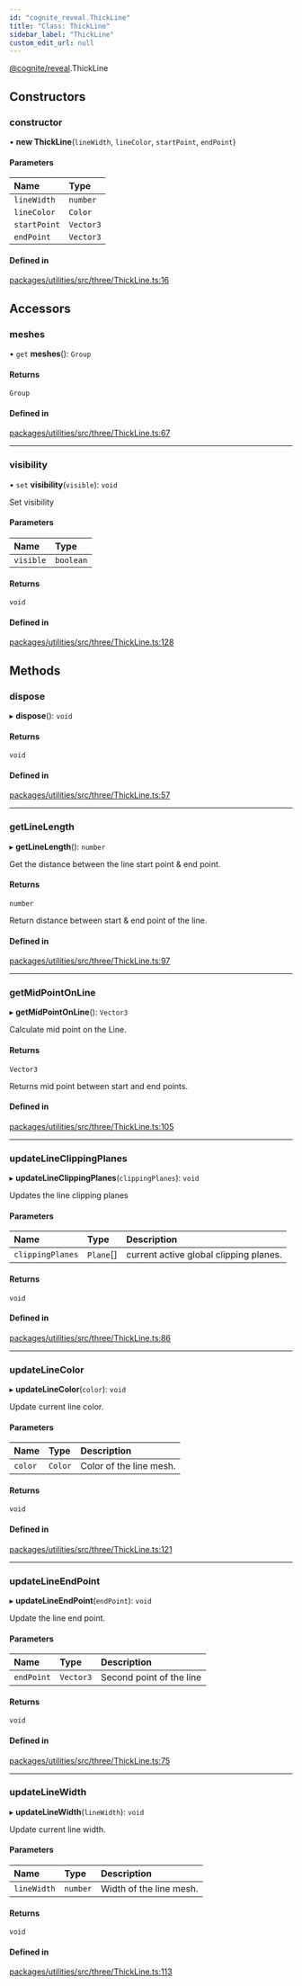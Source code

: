 ```yaml
---
id: "cognite_reveal.ThickLine"
title: "Class: ThickLine"
sidebar_label: "ThickLine"
custom_edit_url: null
---
```


[@cognite/reveal](../modules/cognite_reveal.md).ThickLine

## Constructors

### constructor

• **new ThickLine**(`lineWidth`, `lineColor`, `startPoint`, `endPoint`)

#### Parameters

| Name | Type |
| :------ | :------ |
| `lineWidth` | `number` |
| `lineColor` | `Color` |
| `startPoint` | `Vector3` |
| `endPoint` | `Vector3` |

#### Defined in

[packages/utilities/src/three/ThickLine.ts:16](https://github.com/cognitedata/reveal/blob/29826bff/viewer/packages/utilities/src/three/ThickLine.ts#L16)

## Accessors

### meshes

• `get` **meshes**(): `Group`

#### Returns

`Group`

#### Defined in

[packages/utilities/src/three/ThickLine.ts:67](https://github.com/cognitedata/reveal/blob/29826bff/viewer/packages/utilities/src/three/ThickLine.ts#L67)

___

### visibility

• `set` **visibility**(`visible`): `void`

Set visibility

#### Parameters

| Name | Type |
| :------ | :------ |
| `visible` | `boolean` |

#### Returns

`void`

#### Defined in

[packages/utilities/src/three/ThickLine.ts:128](https://github.com/cognitedata/reveal/blob/29826bff/viewer/packages/utilities/src/three/ThickLine.ts#L128)

## Methods

### dispose

▸ **dispose**(): `void`

#### Returns

`void`

#### Defined in

[packages/utilities/src/three/ThickLine.ts:57](https://github.com/cognitedata/reveal/blob/29826bff/viewer/packages/utilities/src/three/ThickLine.ts#L57)

___

### getLineLength

▸ **getLineLength**(): `number`

Get the distance between the line start point & end point.

#### Returns

`number`

Return distance between start & end point of the line.

#### Defined in

[packages/utilities/src/three/ThickLine.ts:97](https://github.com/cognitedata/reveal/blob/29826bff/viewer/packages/utilities/src/three/ThickLine.ts#L97)

___

### getMidPointOnLine

▸ **getMidPointOnLine**(): `Vector3`

Calculate mid point on the Line.

#### Returns

`Vector3`

Returns mid point between start and end points.

#### Defined in

[packages/utilities/src/three/ThickLine.ts:105](https://github.com/cognitedata/reveal/blob/29826bff/viewer/packages/utilities/src/three/ThickLine.ts#L105)

___

### updateLineClippingPlanes

▸ **updateLineClippingPlanes**(`clippingPlanes`): `void`

Updates the line clipping planes

#### Parameters

| Name | Type | Description |
| :------ | :------ | :------ |
| `clippingPlanes` | `Plane`[] | current active global clipping planes. |

#### Returns

`void`

#### Defined in

[packages/utilities/src/three/ThickLine.ts:86](https://github.com/cognitedata/reveal/blob/29826bff/viewer/packages/utilities/src/three/ThickLine.ts#L86)

___

### updateLineColor

▸ **updateLineColor**(`color`): `void`

Update current line color.

#### Parameters

| Name | Type | Description |
| :------ | :------ | :------ |
| `color` | `Color` | Color of the line mesh. |

#### Returns

`void`

#### Defined in

[packages/utilities/src/three/ThickLine.ts:121](https://github.com/cognitedata/reveal/blob/29826bff/viewer/packages/utilities/src/three/ThickLine.ts#L121)

___

### updateLineEndPoint

▸ **updateLineEndPoint**(`endPoint`): `void`

Update the line end point.

#### Parameters

| Name | Type | Description |
| :------ | :------ | :------ |
| `endPoint` | `Vector3` | Second point of the line |

#### Returns

`void`

#### Defined in

[packages/utilities/src/three/ThickLine.ts:75](https://github.com/cognitedata/reveal/blob/29826bff/viewer/packages/utilities/src/three/ThickLine.ts#L75)

___

### updateLineWidth

▸ **updateLineWidth**(`lineWidth`): `void`

Update current line width.

#### Parameters

| Name | Type | Description |
| :------ | :------ | :------ |
| `lineWidth` | `number` | Width of the line mesh. |

#### Returns

`void`

#### Defined in

[packages/utilities/src/three/ThickLine.ts:113](https://github.com/cognitedata/reveal/blob/29826bff/viewer/packages/utilities/src/three/ThickLine.ts#L113)
